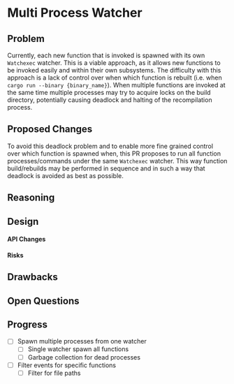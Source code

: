 # Multi Process Watcher

## Problem

Currently, each new function that is invoked is spawned with its own `Watchexec` watcher. This is a viable approach, as it allows new functions to be invoked easily and within their own subsystems. The difficulty with this approach is a lack of control over when which function is rebuilt (i.e. when `cargo run --binary {binary_name}`). When multiple functions are invoked at the same time multiple processes may try to acquire locks on the build directory, potentially causing deadlock and halting of the recompilation process.

## Proposed Changes

To avoid this deadlock problem and to enable more fine grained control over which function is spawned when, this PR proposes to run all function processes/commands under the same `Watchexec` watcher. This way function build/rebuilds may be performed in sequence and in such a way that deadlock is avoided as best as possible.

## Reasoning

## Design

#### API Changes

#### Risks

## Drawbacks

## Open Questions

## Progress

- [ ] Spawn multiple processes from one watcher
  - [ ] Single watcher spawn all functions
  - [ ] Garbage collection for dead processes
- [ ] Filter events for specific functions
  - [ ] Filter for file paths
